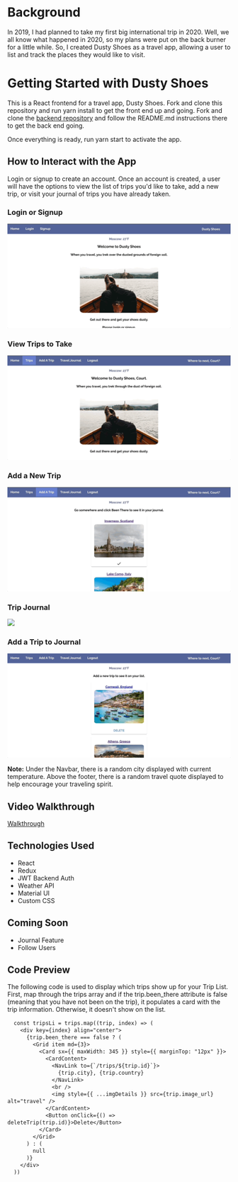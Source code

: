# Background

In 2019, I had planned to take my first big international trip in 2020. Well, we all know what happened in 2020, so my plans were put on the back burner for a little while. So, I created Dusty Shoes as a travel app, allowing a user to list and track the places they would like to visit.

# Getting Started with Dusty Shoes

This is a React frontend for a travel app, Dusty Shoes. Fork and clone this repository and run yarn install to get the front end up and going. Fork and clone the [backend repository](https://github.com/cmwilson21/dusty-shoes-server) and follow the README.md instructions there to get the back end going.

Once everything is ready, run yarn start to activate the app.

## How to Interact with the App

Login or signup to create an account. Once an account is created, a user will have the options to view the list of trips you'd like to take, add a new trip, or visit your journal of trips you have already taken.

### Login or Signup

![](./ds-media/ds-login.gif)

### View Trips to Take

![](./ds-media/ds-view-trips.gif)

### Add a New Trip

![](./ds-media/ds-add-trip.gif)

### Trip Journal

![](./ds-media/ds-trip-journal.gif)

### Add a Trip to Journal

![](./ds-media/ds-been-there.gif)

**Note:** Under the Navbar, there is a random city displayed with current temperature.
Above the footer, there is a random travel quote displayed to help encourage your traveling spirit.

## Video Walkthrough

[Walkthrough](https://www.loom.com/share/457d278a07b942cfa2fb1712a5ada185)

## Technologies Used

- React
- Redux
- JWT Backend Auth
- Weather API
- Material UI
- Custom CSS

## Coming Soon

- Journal Feature
- Follow Users

## Code Preview

The following code is used to display which trips show up for your Trip List. First, map through the trips array and if the trip.been_there attribute is false (meaning that you have not been on the trip), it populates a card with the trip information. Otherwise, it doesn't show on the list.

```
  const tripsLi = trips.map((trip, index) => (
    <div key={index} align="center">
      {trip.been_there === false ? (
        <Grid item md={3}>
          <Card sx={{ maxWidth: 345 }} style={{ marginTop: "12px" }}>
            <CardContent>
              <NavLink to={`/trips/${trip.id}`}>
                {trip.city}, {trip.country}
              </NavLink>
              <br />
              <img style={{ ...imgDetails }} src={trip.image_url} alt="travel" />
            </CardContent>
            <Button onClick={() => deleteTrip(trip.id)}>Delete</Button>
          </Card>
        </Grid>
      ) : (
        null
      )}
    </div>
  ))
```
